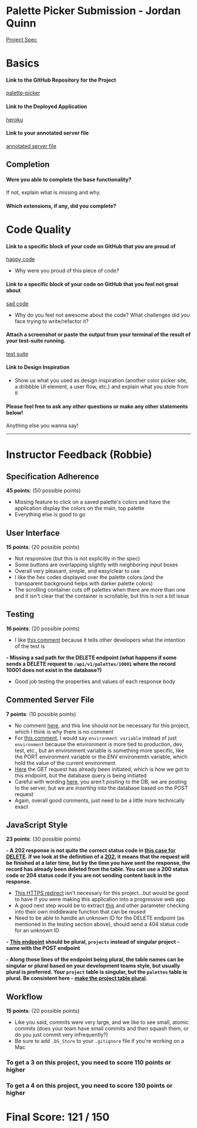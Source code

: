 # Palette Picker Submission - Jordan Quinn

[Project Spec](http://frontend.turing.io/projects/palette-picker.html)

# Basics

#### Link to the GitHub Repository for the Project
[palette-picker](https://github.com/JordanPQuinn/palette-picker)

#### Link to the Deployed Application
[heroku](https://jordans-palette-picker.herokuapp.com/)

#### Link to your annotated server file
[annotated server file](https://github.com/JordanPQuinn/palette-picker/blob/server-comments/server.js)

## Completion

#### Were you able to complete the base functionality?

If not, explain what is missing and why.

#### Which extensions, if any, did you complete?

# Code Quality

#### Link to a specific block of your code on GitHub that you are proud of
[happy code]()

* Why were you proud of this piece of code?

#### Link to a specific block of your code on GitHub that you feel not great about
[sad code]()

* Why do you feel not awesome about the code? What challenges did you face trying to write/refactor it?

#### Attach a screenshot or paste the output from your terminal of the result of your test-suite running.

[test suite]()

#### Link to Design Inspiration

* Show us what you used as design inspiration (another color picker site, a dribbble UI element, a user flow, etc.) and explain what you stole from it

#### Please feel free to ask any other questions or make any other statements below!

Anything else you wanna say!

-----


# Instructor Feedback (Robbie)

## Specification Adherence

**45 points**: (50 possible points)

- Missing feature to click on a saved palette's colors and have the application display the colors on the main, top palette
- Everything else is good to go

## User Interface

**15 points**: (20 possible points)

- Not responsive (but this is not explicitly in the spec)
- Some buttons are overlapping slightly with neighboring input boxes
- Overall very pleasant, simple, and easy/clear to use
- I like the hex codes displayed over the palette colors (and the transparent background helps with darker palette colors)
- The scrolling container cuts off palettes when there are more than one and it isn't clear that the container is scrollable, but this is not a bit issue

## Testing

**16 points**: (20 possible points)

- I like [this comment](https://github.com/JordanPQuinn/palette-picker/blob/server-comments/test/routes.spec.js#L91) because it tells other developers what the intention of the test is

**- Missing a sad path for the DELETE endpoint (what happens if some sends a DELETE request to `/api/v1/palettes/10001` where the record 10001 does not exist in the database?)**

- Good job testing the properties and values of each response body

## Commented Server File

**7 points**: (10 possible points)

- No comment [here](https://github.com/JordanPQuinn/palette-picker/blob/server-comments/server.js#L16), and this line should not be necessary for this project, which I think is why there is no comment
- For [this comment](https://github.com/JordanPQuinn/palette-picker/blob/server-comments/server.js#L12), I would say `environment variable` instead of just `environment` because the environment is more tied to production, dev, test, etc., but an environment variable is something more specific, like the PORT environment variable or the ENV environemtn variable, which hold the value of the current environment.
- [Here](https://github.com/JordanPQuinn/palette-picker/blob/server-comments/server.js#L32) the GET request has already been initiated, which is how we got to this endpoint, but the database query is being initiated
- Careful with wording [here](https://github.com/JordanPQuinn/palette-picker/blob/server-comments/server.js#L56), you aren't _posting_ to the DB, we are posting to the server, but we are _inserting_ into the database based on the POST request
- Again, overall good comments, just need to be a little more technically exact

## JavaScript Style

**23 points**: (30 possible points)

**- A 202 response is not quite the correct status code in [this case for DELETE](https://github.com/JordanPQuinn/palette-picker/blob/master/server.js#L84). If we look at the definition of a [202](https://httpstatuses.com/202), it means that the request will be finished at a later time, but by the time you have sent the response, the record has already been deleted from the table. You can use a 200 status code or 204 status code if you are not sending content back in the response.**

- [This HTTPS redirect](https://github.com/JordanPQuinn/palette-picker/blob/master/server.js#L14-L20) isn't necessary for this project...but would be good to have if you were making this application into a progressive web app
- A good next step would be to extract [this](https://github.com/JordanPQuinn/palette-picker/blob/master/server.js#L35-L41) and other parameter checking into their own middleware function that can be reused
- Need to be able to handle an unknown ID for the DELETE endpoint (as mentioned in the testing section above), should send a 404 status code for an unknown ID

**- [This endpoint](https://github.com/JordanPQuinn/palette-picker/blob/master/server.js#L24) should be plural, `projects` instead of singular project - same with the POST endpoint**

**- Along those lines of the endpoint being plural, the table names can be singular or plural based on your development teams style, but usually plural is preferred. Your `project` table is singular, but the `palettes` table is plural. Be consistent here - [make the project table plural](https://github.com/JordanPQuinn/palette-picker/blob/master/db/migrations/20180517193729_initial.js).**

## Workflow

**15 points**: (20 possible points)

- Like you said, commits were very large, and we like to see small, atomic commits (does your team have small commits and then squash them, or do you just commit very infrequently?)
- Be sure to add `.DS_Store` to your `.gitignore` file if you're working on a Mac


### To get a 3 on this project, you need to score 110 points or higher
### To get a 4 on this project, you need to score 130 points or higher

# Final Score: 121 / 150

